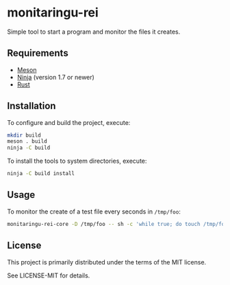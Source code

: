# monitaringu-rei

Simple tool to start a program and monitor the files it creates.

## Requirements

- [Meson](http://mesonbuild.com/)
- [Ninja](https://ninja-build.org/) (version 1.7 or newer)
- [Rust](https://rust-lang.org)

## Installation

To configure and build the project, execute:

```sh
mkdir build
meson . build
ninja -C build
```

To install the tools to system directories, execute:

```sh
ninja -C build install
```

## Usage

To monitor the create of a test file every seconds in ``/tmp/foo``:

```sh
monitaringu-rei-core -D /tmp/foo -- sh -c 'while true; do touch /tmp/foo/test-$RANDOM; sleep 1; done
```

## License

This project is primarily distributed under the terms of the MIT license.

See LICENSE-MIT for details.
